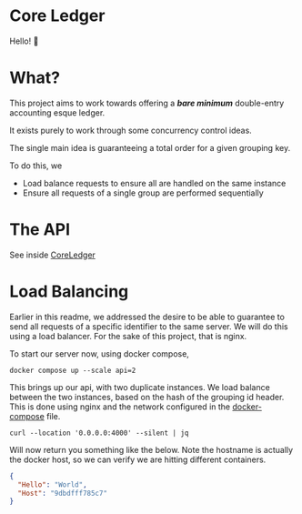 # Core Ledger

Hello! 🤠

# What?

This project aims to work towards offering a **_bare minimum_** double-entry accounting esque ledger.

It exists purely to work through some concurrency control ideas.

The single main idea is guaranteeing a total order for a given grouping key.

To do this, we

* Load balance requests to ensure all are handled on the same instance
* Ensure all requests of a single group are performed sequentially

# The API

See inside [CoreLedger](./CoreLedger)

# Load Balancing

Earlier in this readme, we addressed the desire to be able to guarantee to send all requests of a specific identifier to the same server. We will do this using a load balancer. For the sake of this project, that is nginx.

To start our server now, using docker compose,

```shell
docker compose up --scale api=2
```

This brings up our api, with two duplicate instances. We load balance between the two instances, based on the hash of the grouping id header. This is done using nginx and the network configured in the [docker-compose](./docker-compose.yml) file.

```shell
curl --location '0.0.0.0:4000' --silent | jq
```

Will now return you something like the below. Note the hostname is actually the docker host, so we can verify we are hitting different containers.

```json
{
  "Hello": "World",
  "Host": "9dbdfff785c7"
}
```
